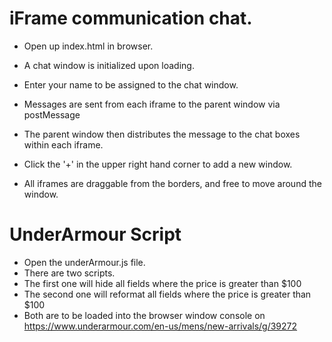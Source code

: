 # iFrame communication chat.

+ Open up index.html in browser.

+ A chat window is initialized upon loading.
+ Enter your name to be assigned to the chat window.

+ Messages are sent from each iframe to the parent window via postMessage

+ The parent window then distributes the message to the chat boxes within each iframe.

+ Click the '+' in the upper right hand corner to add a new window.

+ All iframes are draggable from the borders, and free to move around the window.

# UnderArmour Script

+ Open the underArmour.js file.
+ There are two scripts.
+   The first one will hide all fields where the price is greater than $100
+   The second one will reformat all fields where the price is greater than $100
+   Both are to be loaded into the browser window console on https://www.underarmour.com/en-us/mens/new-arrivals/g/39272
